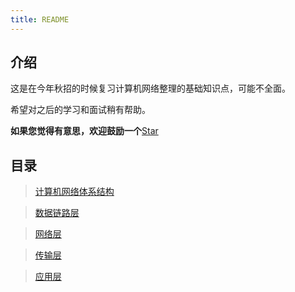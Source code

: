```yaml
---
title: README
---
```


## 介绍
这是在今年秋招的时候复习计算机网络整理的基础知识点，可能不全面。

希望对之后的学习和面试稍有帮助。

**如果您觉得有意思，欢迎鼓励一个**[Star](https://github.com/Hewie8023/HewieBlog)

## 目录

> [计算机网络体系结构](https://www.rxwcv.cn/network/net01.html)


> [数据链路层](https://www.rxwcv.cn/network/net02.html)

> [网络层](https://www.rxwcv.cn/network/net03.html)

> [传输层](https://www.rxwcv.cn/network/net04.html)

> [应用层](https://www.rxwcv.cn/network/net05.html)